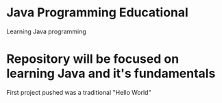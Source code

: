 # Java Programming Educational
Learning Java programming 

# Repository will be focused on learning Java and it's fundamentals 

First project pushed was a traditional "Hello World"
